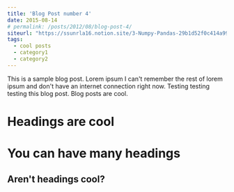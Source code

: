 ```yaml
---
title: 'Blog Post number 4'
date: 2015-08-14
# permalink: /posts/2012/08/blog-post-4/
siteurl: "https://ssunrla16.notion.site/3-Numpy-Pandas-29b1d52f0c414a99bfc32b75e7fff055?pvs=4"
tags:
  - cool posts
  - category1
  - category2
---
```


This is a sample blog post. Lorem ipsum I can't remember the rest of lorem ipsum and don't have an internet connection right now. Testing testing testing this blog post. Blog posts are cool.

Headings are cool
======

You can have many headings
======

Aren't headings cool?
------
